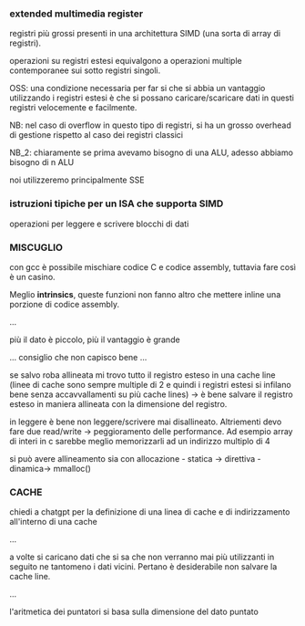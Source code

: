### extended multimedia register
registri più grossi presenti in una architettura SIMD (una sorta di array di registri).

operazioni su registri estesi equivalgono a operazioni multiple contemporanee sui sotto registri singoli.

OSS: una condizione necessaria per far si che si abbia un vantaggio utilizzando i registri estesi è che si possano caricare/scaricare 
dati in questi registri velocemente e facilmente.

NB: nel caso di overflow in questo tipo di registri, si ha un grosso overhead di gestione rispetto al caso dei registri classici

NB_2: chiaramente se prima avevamo bisogno di una ALU, adesso abbiamo bisogno di n ALU

noi utilizzeremo principalmente SSE

### istruzioni tipiche per un ISA che supporta SIMD

operazioni per leggere e scrivere blocchi di dati

### MISCUGLIO 

con gcc è possibile mischiare codice C e codice assembly, tuttavia fare così è un casino.

Meglio __intrinsics__, queste funzioni non fanno altro che mettere inline una porzione di codice assembly.

...

più il dato è piccolo, più il vantaggio è grande

... consiglio che non capisco bene ...

se salvo roba allineata mi trovo tutto il registro esteso in una cache line (linee di cache sono sempre multiple di 2 e quindi i 
registri estesi si infilano bene senza accavvallamenti su più cache lines)
    -> è bene salvare il registro esteso in maniera allineata con la dimensione del registro.

in leggere è bene non leggere/scrivere mai disallineato. Altriementi devo fare due read/write -> peggioramento delle performance.
Ad esempio array di interi in c sarebbe meglio memorizzarli ad un indirizzo multiplo di 4

si può avere allineamento sia con allocazione
    - statica -> direttiva
    - dinamica-> mmalloc()

### CACHE
chiedi a chatgpt per la definizione di una linea di cache e di indirizzamento all'interno di una cache

...

a volte si caricano dati che si sa che non verranno mai più utilizzanti in seguito ne tantomeno i dati vicini. Pertano è desiderabile
non salvare la cache line.

...

l'aritmetica dei puntatori si basa sulla dimensione del dato puntato